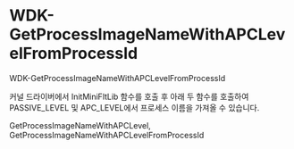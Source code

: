 # WDK-GetProcessImageNameWithAPCLevelFromProcessId
WDK-GetProcessImageNameWithAPCLevelFromProcessId

커널 드라이버에서 InitMiniFltLib 함수를 호출 후 아래 두 함수를 호출하여 PASSIVE_LEVEL 및 APC_LEVEL에서 프로세스 이름을 가져올 수 있습니다.

GetProcessImageNameWithAPCLevel, GetProcessImageNameWithAPCLevelFromProcessId
